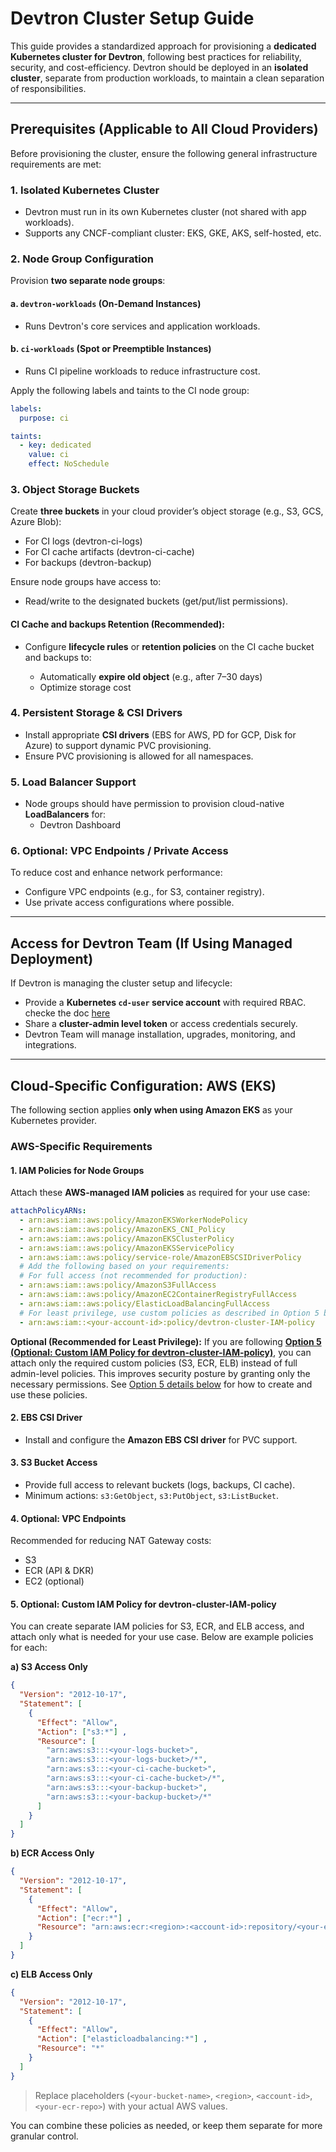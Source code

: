 # Devtron Cluster Setup Guide

This guide provides a standardized approach for provisioning a **dedicated Kubernetes cluster for Devtron**, following best practices for reliability, security, and cost-efficiency. Devtron should be deployed in an **isolated cluster**, separate from production workloads, to maintain a clean separation of responsibilities.

---

## Prerequisites (Applicable to All Cloud Providers)

Before provisioning the cluster, ensure the following general infrastructure requirements are met:

### 1. Isolated Kubernetes Cluster
- Devtron must run in its own Kubernetes cluster (not shared with app workloads).
- Supports any CNCF-compliant cluster: EKS, GKE, AKS, self-hosted, etc.

### 2. Node Group Configuration
Provision **two separate node groups**:

#### a. `devtron-workloads` (On-Demand Instances)
- Runs Devtron's core services and application workloads.

#### b. `ci-workloads` (Spot or Preemptible Instances)
- Runs CI pipeline workloads to reduce infrastructure cost.

Apply the following labels and taints to the CI node group:

```yaml
labels:
  purpose: ci

taints:
  - key: dedicated
    value: ci
    effect: NoSchedule
``` 

###  3. Object Storage Buckets

Create **three buckets** in your cloud provider’s object storage (e.g., S3, GCS, Azure Blob):

* For CI logs (devtron-ci-logs)
* For CI cache artifacts (devtron-ci-cache)
* For backups (devtron-backup)

Ensure node groups have access to:

* Read/write to the designated buckets (get/put/list permissions).
#### CI Cache and backups Retention (Recommended):

* Configure **lifecycle rules** or **retention policies** on the CI cache bucket and backups to:

  * Automatically **expire old object** (e.g., after 7–30 days)
  * Optimize storage cost


### 4. Persistent Storage & CSI Drivers

* Install appropriate **CSI drivers** (EBS for AWS, PD for GCP, Disk for Azure) to support dynamic PVC provisioning.
* Ensure PVC provisioning is allowed for all namespaces.

### 5. Load Balancer Support

* Node groups should have permission to provision cloud-native **LoadBalancers** for:
  * Devtron Dashboard

### 6. Optional: VPC Endpoints / Private Access

To reduce cost and enhance network performance:

* Configure VPC endpoints (e.g., for S3, container registry).
* Use private access configurations where possible.

---

## Access for Devtron Team (If Using Managed Deployment)

If Devtron is managing the cluster setup and lifecycle:

* Provide a **Kubernetes `cd-user` service account** with required RBAC. checke the doc [here](https://github.com/devtron-labs/utilities/tree/main/kubeconfig-exporter#script-to-generate-cluster-admin-tokens)
* Share a **cluster-admin level token** or access credentials securely.
* Devtron Team will manage installation, upgrades, monitoring, and integrations.

---

## Cloud-Specific Configuration: AWS (EKS)

The following section applies **only when using Amazon EKS** as your Kubernetes provider.

### AWS-Specific Requirements

#### 1. IAM Policies for Node Groups

Attach these **AWS-managed IAM policies** as required for your use case:

```yaml
attachPolicyARNs:
  - arn:aws:iam::aws:policy/AmazonEKSWorkerNodePolicy
  - arn:aws:iam::aws:policy/AmazonEKS_CNI_Policy
  - arn:aws:iam::aws:policy/AmazonEKSClusterPolicy
  - arn:aws:iam::aws:policy/AmazonEKSServicePolicy
  - arn:aws:iam::aws:policy/service-role/AmazonEBSCSIDriverPolicy
  # Add the following based on your requirements:
  # For full access (not recommended for production):
  - arn:aws:iam::aws:policy/AmazonS3FullAccess
  - arn:aws:iam::aws:policy/AmazonEC2ContainerRegistryFullAccess
  - arn:aws:iam::aws:policy/ElasticLoadBalancingFullAccess
  # For least privilege, use custom policies as described in Option 5 below:
  - arn:aws:iam::<your-account-id>:policy/devtron-cluster-IAM-policy 
```
**Optional (Recommended for Least Privilege):**
If you are following **[Option 5 (Optional: Custom IAM Policy for devtron-cluster-IAM-policy)](#5-optional-custom-iam-policy-for-devtron-cluster-iam-policy)**, you can attach only the required custom policies (S3, ECR, ELB) instead of full admin-level policies. This improves security posture by granting only the necessary permissions. See [Option 5 details below](#5-optional-custom-iam-policy-for-devtron-cluster-iam-policy) for how to create and use these policies.

#### 2. EBS CSI Driver

* Install and configure the **Amazon EBS CSI driver** for PVC support.

#### 3. S3 Bucket Access

* Provide full access to relevant buckets (logs, backups, CI cache).
* Minimum actions: `s3:GetObject`, `s3:PutObject`, `s3:ListBucket`.

#### 4. Optional: VPC Endpoints

Recommended for reducing NAT Gateway costs:

* S3
* ECR (API & DKR)
* EC2 (optional)

#### 5. Optional: Custom IAM Policy for devtron-cluster-IAM-policy 

You can create separate IAM policies for S3, ECR, and ELB access, and attach only what is needed for your use case. Below are example policies for each:

**a) S3 Access Only**
```json
{
  "Version": "2012-10-17",
  "Statement": [
    {
      "Effect": "Allow",
      "Action": ["s3:*"] ,
      "Resource": [
        "arn:aws:s3:::<your-logs-bucket>",
        "arn:aws:s3:::<your-logs-bucket>/*",
        "arn:aws:s3:::<your-ci-cache-bucket>",
        "arn:aws:s3:::<your-ci-cache-bucket>/*",
        "arn:aws:s3:::<your-backup-bucket>",
        "arn:aws:s3:::<your-backup-bucket>/*"
      ]
    }
  ]
}
```

**b) ECR Access Only**
```json
{
  "Version": "2012-10-17",
  "Statement": [
    {
      "Effect": "Allow",
      "Action": ["ecr:*"] ,
      "Resource": "arn:aws:ecr:<region>:<account-id>:repository/<your-ecr-repo>"
    }
  ]
}
```

**c) ELB Access Only**
```json
{
  "Version": "2012-10-17",
  "Statement": [
    {
      "Effect": "Allow",
      "Action": ["elasticloadbalancing:*"] ,
      "Resource": "*"
    }
  ]
}
```

> Replace placeholders (`<your-bucket-name>`, `<region>`, `<account-id>`, `<your-ecr-repo>`) with your actual AWS values.

You can combine these policies as needed, or keep them separate for more granular control.
```

